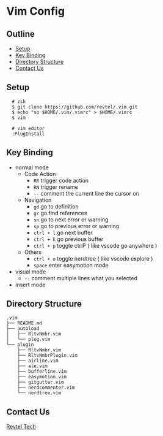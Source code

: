 # Vim Config

## Outline

- [Setup](#setup)
- [Key Binding](#key-binding)
- [Directory Structure](#directory-structure)
- [Contact Us](#contact-us)

## Setup

```
  # zsh
  $ git clone https://github.com/revtel/.vim.git  
  $ echo "so $HOME/.vim/.vimrc" > $HOME/.vimrc
  $ vim
```

```
  # vim editor 
  :PlugInstall
```

## Key Binding

- normal mode
  - Code Action
    - `RR` trigger code action
    - `RN` trigger rename
    - `--` comment the current line the cursor on
  - Navigation
    - `gd` go to definition
    - `gr` go find references
    - `sn` go to next error or warning
    - `sp` go to previous error or warning
    - `ctrl + l` go next buffer
    - `ctrl + k` go previous buffer
    - `ctrl + p` toggle ctrlP ( like vscode go anywhere )
  - Others
    - `ctrl + o` toggle nerdtree ( like vscode explore )
    - `space` enter easymotion mode
- visual mode
  - `--` comment multiple lines what you selected
- insert mode

## Directory Structure

```
.vim
├── README.md
├── autoload
│   ├── RltvNmbr.vim
│   └── plug.vim
└── plugin
    ├── RltvNmbr.vim
    ├── RltvNmbrPlugin.vim
    ├── airline.vim
    ├── ale.vim
    ├── bufferline.vim
    ├── easymotion.vim
    ├── gitgutter.vim
    ├── nerdcommenter.vim
    └── nerdtree.vim
```

## Contact Us

[Revtel Tech](mailto:contact@revtel.tech)
